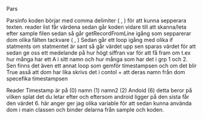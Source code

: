 
Pars




Parsinfo
koden börjar med comma delimiter ( , ) för att kunna sepperara texten. reader list får värdena sedan går koden vidare till att skanna/leta efter sample filen sedan så går getRecordFromLine igång som sepparerar dom olika fälten tackvare ( , ) Sedan går ett loop igång med olika if statments om statmentet är sant så går värdet upp sen sparas värdet för att sedan ge oss ett medelande på hur högt siffran var för att få fram om t.ex  hur många har ett A i sitt namn och hur många som har det i grp 1 och 2. Sen finns det även ett annat loop som gemför timestampsen och om det blir True asså att dom har lika skrivs det i contol + att deras namn från dom specefika timestampsen 




Reader
Timestamp är på (0) namn (1) namn2 (2) Andoid (6)  detta beror på vilken splat det du letar efter och eftersom android ligger på den sista får den värdet 6.
här anger ger jag olika variable för att sedan kunna använda dom i main classen och binder delarna från sample och koden.
